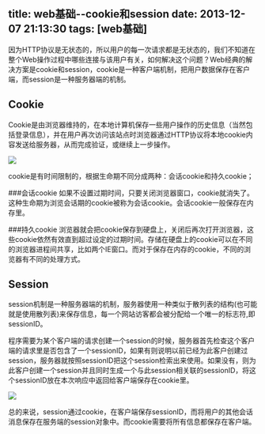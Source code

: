 title: web基础--cookie和session
date: 2013-12-07 21:13:30
tags: [web基础]
---

因为HTTP协议是无状态的，所以用户的每一次请求都是无状态的，我们不知道在整个Web操作过程中哪些连接与该用户有关，如何解决这个问题？Web经典的解决方案是cookie和session，cookie是一种客户端机制，把用户数据保存在客户端，而session是一种服务器端的机制。

Cookie
--------------------

Cookie是由浏览器维持的，在本地计算机保存一些用户操作的历史信息（当然包括登录信息），并在用户再次访问该站点时浏览器通过HTTP协议将本地cookie内容发送给服务器，从而完成验证，或继续上一步操作。
<!--more-->
<img src="/images/cont/web-base-3.jpg" style="display:block;" />

cookie是有时间限制的，根据生命期不同分成两种：会话cookie和持久cookie；

###会话cookie
如果不设置过期时间，只要关闭浏览器窗口，cookie就消失了。这种生命期为浏览会话期的cookie被称为会话cookie。会话cookie一般保存在内存里。

###持久cookie
浏览器就会把cookie保存到硬盘上，关闭后再次打开浏览器，这些cookie依然有效直到超过设定的过期时间。存储在硬盘上的cookie可以在不同的浏览器进程间共享，比如两个IE窗口。而对于保存在内存的cookie，不同的浏览器有不同的处理方式。 　

Session
------------------------
session机制是一种服务器端的机制，服务器使用一种类似于散列表的结构(也可能就是使用散列表)来保存信息，每一个网站访客都会被分配给一个唯一的标志符,即sessionID。

程序需要为某个客户端的请求创建一个session的时候，服务器首先检查这个客户端的请求里是否包含了一个sessionID，如果有则说明以前已经为此客户创建过session，服务器就按照sessionID把这个session检索出来使用。如果没有，则为此客户创建一个session并且同时生成一个与此session相关联的sessionID，将这个sessionID放在本次响应中返回给客户端保存在cookie里。

<img src="/images/cont/web-base-31.jpg" style="display:block;" />

总的来说，session通过cookie，在客户端保存sessionID，而将用户的其他会话消息保存在服务端的session对象中。而cookie需要将所有信息都保存在客户端。
